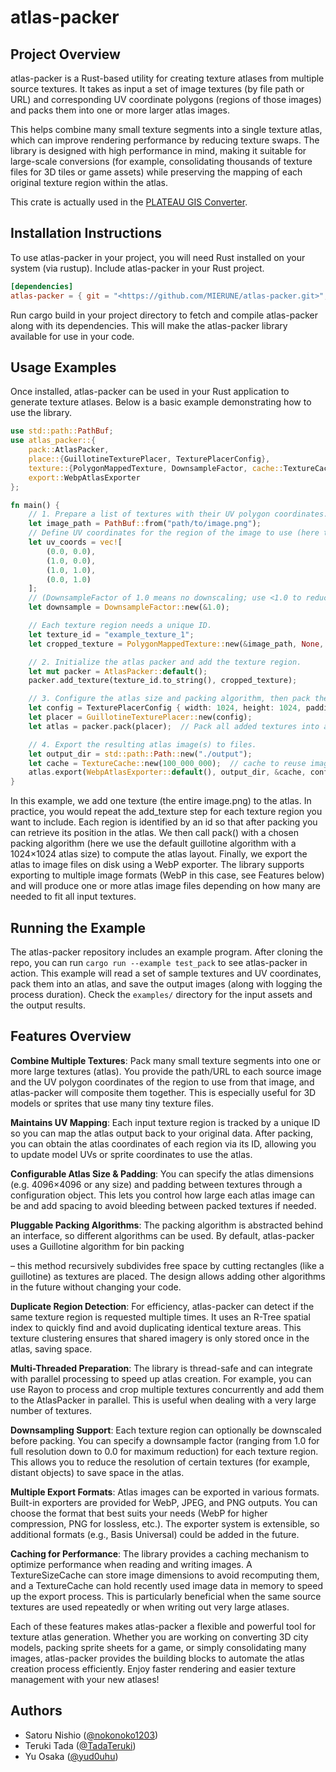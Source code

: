 # atlas-packer

## Project Overview

atlas-packer is a Rust-based utility for creating texture atlases from multiple source textures. It takes as input a set of image textures (by file path or URL) and corresponding UV coordinate polygons (regions of those images) and packs them into one or more larger atlas images​.

This helps combine many small texture segments into a single texture atlas, which can improve rendering performance by reducing texture swaps. The library is designed with high performance in mind, making it suitable for large-scale conversions (for example, consolidating thousands of texture files for 3D tiles or game assets) while preserving the mapping of each original texture region within the atlas.

This crate is actually used in the [PLATEAU GIS Converter](https://github.com/MIERUNE/PLATEAU-GIS-Converter).

## Installation Instructions

To use atlas-packer in your project, you will need Rust installed on your system (via rustup). Include atlas-packer in your Rust project.

```toml
[dependencies]
atlas-packer = { git = "<https://github.com/MIERUNE/atlas-packer.git>", branch = "main" }
```

Run cargo build in your project directory to fetch and compile atlas-packer along with its dependencies. This will make the atlas-packer library available for use in your code.

## Usage Examples

Once installed, atlas-packer can be used in your Rust application to generate texture atlases. Below is a basic example demonstrating how to use the library.

```rust
use std::path::PathBuf;
use atlas_packer::{
    pack::AtlasPacker,
    place::{GuillotineTexturePlacer, TexturePlacerConfig},
    texture::{PolygonMappedTexture, DownsampleFactor, cache::TextureCache},
    export::WebpAtlasExporter
};

fn main() {
    // 1. Prepare a list of textures with their UV polygon coordinates.
    let image_path = PathBuf::from("path/to/image.png");
    // Define UV coordinates for the region of the image to use (here the full image corners):
    let uv_coords = vec![
        (0.0, 0.0),
        (1.0, 0.0),
        (1.0, 1.0),
        (0.0, 1.0)
    ];
    // (DownsampleFactor of 1.0 means no downscaling; use <1.0 to reduce resolution)
    let downsample = DownsampleFactor::new(&1.0);

    // Each texture region needs a unique ID.
    let texture_id = "example_texture_1";
    let cropped_texture = PolygonMappedTexture::new(&image_path, None, &uv_coords, downsample);

    // 2. Initialize the atlas packer and add the texture region.
    let mut packer = AtlasPacker::default();
    packer.add_texture(texture_id.to_string(), cropped_texture);

    // 3. Configure the atlas size and packing algorithm, then pack the textures.
    let config = TexturePlacerConfig { width: 1024, height: 1024, padding: 0 };
    let placer = GuillotineTexturePlacer::new(config);
    let atlas = packer.pack(placer);  // Pack all added textures into atlas layout

    // 4. Export the resulting atlas image(s) to files.
    let output_dir = std::path::Path::new("./output");
    let cache = TextureCache::new(100_000_000);  // cache to reuse image data (100MB max)
    atlas.export(WebpAtlasExporter::default(), output_dir, &cache, config.width(), config.height()).expect("Export failed");
}
```

In this example, we add one texture (the entire image.png) to the atlas.
In practice, you would repeat the add_texture step for each texture region you want to include. Each region is identified by an id so that after packing you can retrieve its position in the atlas​. We then call pack() with a chosen packing algorithm (here we use the default guillotine algorithm with a 1024×1024 atlas size) to compute the atlas layout.
Finally, we export the atlas to image files on disk using a WebP exporter. The library supports exporting to multiple image formats (WebP in this case, see Features below) and will produce one or more atlas image files depending on how many are needed to fit all input textures.

## Running the Example

The atlas-packer repository includes an example program. After cloning the repo, you can run `cargo run --example test_pack` to see atlas-packer in action. This example will read a set of sample textures and UV coordinates, pack them into an atlas, and save the output images (along with logging the process duration). Check the `examples/` directory for the input assets and the output results.

## Features Overview

**Combine Multiple Textures**: Pack many small texture segments into one or more large textures (atlas). You provide the path/URL to each source image and the UV polygon coordinates of the region to use from that image, and atlas-packer will composite them together​​. This is especially useful for 3D models or sprites that use many tiny texture files.

**Maintains UV Mapping**: Each input texture region is tracked by a unique ID so you can map the atlas output back to your original data. After packing, you can obtain the atlas coordinates of each region via its ID, allowing you to update model UVs or sprite coordinates to use the atlas​.

**Configurable Atlas Size & Padding**: You can specify the atlas dimensions (e.g. 4096×4096 or any size) and padding between textures through a configuration object​. This lets you control how large each atlas image can be and add spacing to avoid bleeding between packed textures if needed.

**Pluggable Packing Algorithms**: The packing algorithm is abstracted behind an interface, so different algorithms can be used. By default, atlas-packer uses a Guillotine algorithm for bin packing​

– this method recursively subdivides free space by cutting rectangles (like a guillotine) as textures are placed. The design allows adding other algorithms in the future without changing your code.

**Duplicate Region Detection**: For efficiency, atlas-packer can detect if the same texture region is requested multiple times. It uses an R-Tree spatial index to quickly find and avoid duplicating identical texture areas​. This texture clustering ensures that shared imagery is only stored once in the atlas, saving space.

**Multi-Threaded Preparation**: The library is thread-safe and can integrate with parallel processing to speed up atlas creation. For example, you can use Rayon to process and crop multiple textures concurrently and add them to the AtlasPacker in parallel​. This is useful when dealing with a very large number of textures.

**Downsampling Support**: Each texture region can optionally be downscaled before packing. You can specify a downsample factor (ranging from 1.0 for full resolution down to 0.0 for maximum reduction) for each texture region​. This allows you to reduce the resolution of certain textures (for example, distant objects) to save space in the atlas.

**Multiple Export Formats**: Atlas images can be exported in various formats. Built-in exporters are provided for WebP, JPEG, and PNG outputs​. You can choose the format that best suits your needs (WebP for higher compression, PNG for lossless, etc.). The exporter system is extensible, so additional formats (e.g., Basis Universal) could be added in the future​.

**Caching for Performance**: The library provides a caching mechanism to optimize performance when reading and writing images. A TextureSizeCache can store image dimensions to avoid recomputing them, and a TextureCache can hold recently used image data in memory to speed up the export process​. This is particularly beneficial when the same source textures are used repeatedly or when writing out very large atlases.

Each of these features makes atlas-packer a flexible and powerful tool for texture atlas generation. Whether you are working on converting 3D city models, packing sprite sheets for a game, or simply consolidating many images, atlas-packer provides the building blocks to automate the atlas creation process efficiently. Enjoy faster rendering and easier texture management with your new atlases!

## Authors

- Satoru Nishio ([@nokonoko1203](https://github.com/nokonoko1203))
- Teruki Tada ([@TadaTeruki](https://github.com/TadaTeruki))
- Yu Osaka ([@yud0uhu](https://github.com/yud0uhu))
